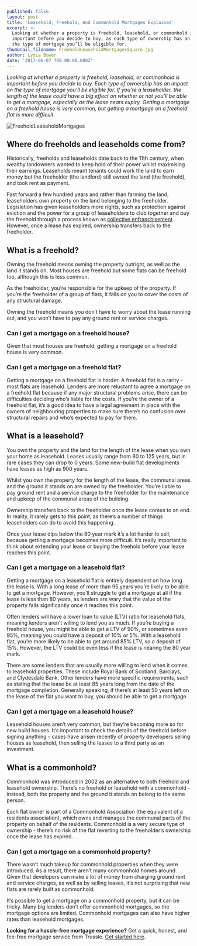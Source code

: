 ```yaml
---
published: false
layout: post
title: 'Leasehold, Freehold, And Commonhold Mortgages Explained'
excerpt: >-
  Looking at whether a property is freehold, leasehold, or commonhold is
  important before you decide to buy, as each type of ownership has an impact on
  the type of mortgage you’ll be eligible for.  
thumbnail_filename: FreeholdLeaseholdMortgagesSquare.jpg
author: Lydia Bower
date: '2017-06-07 T00:00:00.000Z'
---
```

_Looking at whether a property is freehold, leasehold, or commonhold is important before you decide to buy. Each type of ownership has an impact on the type of mortgage you’ll be eligible for. If you’re a leaseholder, the length of the lease could have a big effect on whether or not you’ll be able to get a mortgage, especially as the lease nears expiry. Getting a mortgage on a freehold house is very common, but getting a mortgage on a freehold flat is more difficult._

![FreeholdLeaseholdMortgages]({{site.baseurl}}/images/post_images/FreeholdLeaseholdMortgages.jpg)

## Where do freeholds and leaseholds come from?
Historically, freeholds and leaseholds date back to the 11th century, when wealthy landowners wanted to keep hold of their power whilst maximising their earnings. Leaseholds meant tenants could work the land to earn money but the freeholder (the landlord) still owned the land (the freehold), and took rent as payment. 
 
Fast forward a few hundred years and rather than farming the land, leaseholders own property on the land belonging to the freeholder. Legislation has given leaseholders more rights, such as protection against eviction and the power for a group of leaseholders to club together and buy the freehold through a process known as [collective enfranchisement](http://www.lease-advice.org/advice-guide/collective-enfranchisement-getting-started/). However, once a lease has expired, ownership transfers back to the freeholder. 
 
## What is a freehold?
Owning the freehold means owning the property outright, as well as the land it stands on. Most houses are freehold but some flats can be freehold too, although this is less common. 
 
As the freeholder, you’re responsible for the upkeep of the property. If you’re the freeholder of a group of flats, it falls on you to cover the costs of any structural damage. 
 
Owning the freehold means you don’t have to worry about the lease running out, and you won’t have to pay any ground rent or service charges. 

### Can I get a mortgage on a freehold house?
Given that most houses are freehold, getting a mortgage on a freehold house is very common.

### Can I get a mortgage on a freehold flat?
Getting a mortgage on a freehold flat is harder. A freehold flat is a rarity - most flats are leasehold. Lenders are more reluctant to agree a mortgage on a freehold flat because if any major structural problems arise, there can be difficulties deciding who’s liable for the costs. If you’re the owner of a freehold flat, it’s a good idea to have a legal agreement in place with the owners of neighbouring properties to make sure there’s no confusion over structural repairs and who’s expected to pay for them. 

## What is a leasehold?
 
You own the property and the land for the length of the lease when you own your home as leasehold. Leases usually range from 80 to 125 years, but in rare cases they can drop to 0 years. Some new-build flat developments have leases as high as 900 years. 
 
Whilst you own the property for the length of the lease, the communal areas and the ground it stands on are owned by the freeholder. You’re liable to pay ground rent and a service charge to the freeholder for the maintenance and upkeep of the communal areas of the building. 
 
Ownership transfers back to the freeholder once the lease comes to an end. In reality, it rarely gets to this point, as there’s a number of things leaseholders can do to avoid this happening. 
 
Once your lease dips below the 80 year mark it’s a lot harder to sell, because getting a mortgage becomes more difficult. It’s really important to think about extending your lease or buying the freehold before your lease reaches this point. 
 
### Can I get a mortgage on a leasehold flat?
Getting a mortgage on a leasehold flat is entirely dependent on how long the lease is. With a long lease of more than 95 years you’re likely to be able to get a mortgage. However, you’ll struggle to get a mortgage at all if the lease is less than 80 years, as lenders are wary that the value of the property falls significantly once it reaches this point. 
 
Often lenders will have a lower loan to value (LTV) ratio for leasehold flats, meaning lenders aren’t willing to lend you as much. If you’re buying a freehold house, you might be able to get a LTV of 90%, or sometimes even 95%, meaning you could have a deposit of 10% or 5%. With a leasehold flat, you’re more likely to be able to get around 85% LTV, so a deposit of 15%. However, the LTV could be even less if the lease is nearing the 80 year mark. 
 
There are some lenders that are usually more willing to lend when it comes to leasehold properties. These include Royal Bank of Scotland, Barclays, and Clydesdale Bank. Other lenders have more specific requirements, such as stating that the lease be at least 85 years long from the date of the mortgage completion. Generally speaking, if there’s at least 50 years left on the lease of the flat you want to buy, you should be able to get a mortgage. 
 
### Can I get a mortgage on a leasehold house?
Leasehold houses aren’t very common, but they’re becoming more so for new build houses. It’s important to check the details of the freehold before signing anything - cases have arisen recently of property developers selling houses as leasehold, then selling the leases to a third party as an investment.

## What is a commonhold?
Commonhold was introduced in 2002 as an alternative to both freehold and leasehold ownership. There’s no freehold or leasehold with a commonhold - instead, both the property and the ground it stands on belong to the same person.  

Each flat owner is part of a Commonhold Association (the equivalent of a residents association), which owns and manages the communal parts of the property on behalf of the residents. Commonhold is a very secure type of ownership - there’s no risk of the flat reverting to the freeholder’s ownership once the lease has expired. 

### Can I get a mortgage on a commonhold property?
 
There wasn’t much takeup for commonhold properties when they were introduced. As a result, there aren’t many commonhold homes around. Given that developers can make a lot of money from charging ground rent and service charges, as well as by selling leases, it’s not surprising that new flats are rarely built as commonhold. 

It’s possible to get a mortgage on a commonhold property, but it can be tricky. Many big lenders don’t offer commonhold mortgages, so the mortgage options are limited. Commonhold mortgages can also have higher rates than leasehold mortgages.   
 
**Looking for a hassle-free mortgage experience?**
Get a quick, honest, and fee-free mortgage service from Trussle. [Get started here](https://trussle.com/?utm_source=blog&utm_medium=get-started-cta&utm_campaign=170601).